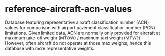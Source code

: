 # reference-aircraft-acn-values

Database featuring representative aircraft classification number (ACN) values for comparison with airport pavement classification number (PCN) limitations.
Given limited data, ACN are normally only provided for aircraft at maximum take-off weight (MTOW) / maximum taxi weight (MTW?). However, often aircraft do not operate at those max weights, hence this database with more representative weights.
